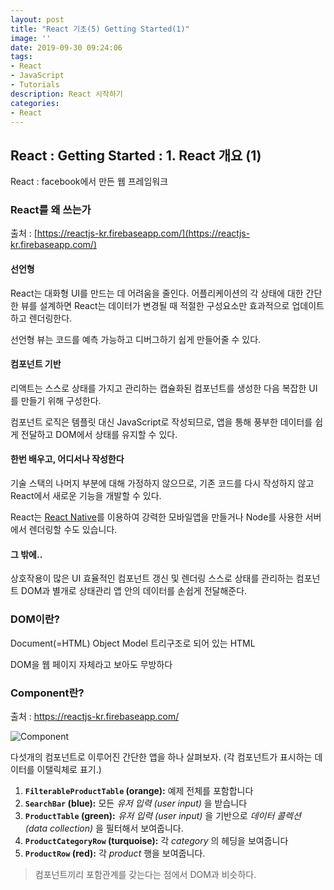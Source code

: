 ```yaml
---
layout: post
title: "React 기초(5) Getting Started(1)"
image: ''
date: 2019-09-30 09:24:06
tags: 
- React
- JavaScript
- Tutorials
description: React 시작하기 
categories:
- React
---
```


## React : Getting Started : 1. React 개요 (1)


React : facebook에서 만든 웹 프레임워크

### React를 왜 쓰는가

출처 : [https://reactjs-kr.firebaseapp.com/](https://reactjs-kr.firebaseapp.com/)

#### 선언형
React는 대화형 UI를 만드는 데 어려움을 줄인다. 어플리케이션의 각 상태에 대한 간단한 뷰를 설계하면 React는 데이터가 변경될 때 적절한 구성요소만 효과적으로 업데이트하고 렌더링한다.

선언형 뷰는 코드를 예측 가능하고 디버그하기 쉽게 만들어줄 수 있다.

#### 컴포넌트 기반

리액트는 스스로 상태를 가지고 관리하는 캡슐화된 컴포넌트를 생성한 다음 복잡한 UI를 만들기 위해 구성한다.

컴포넌트 로직은 템플릿 대신 JavaScript로 작성되므로, 앱을 통해 풍부한 데이터를 쉽게 전달하고 DOM에서 상태를 유지할 수 있다.

#### 한번 배우고, 어디서나 작성한다

기술 스택의 나머지 부분에 대해 가정하지 않으므로, 기존 코드를 다시 작성하지 않고 React에서 새로운 기능을 개발할 수 있다.

React는  [React Native](https://facebook.github.io/react-native/)를 이용하여 강력한 모바일앱을 만들거나 Node를 사용한 서버에서 렌더링할 수도 있습니다.

#### 그 밖에.. 

상호작용이 많은 UI
효율적인 컴포넌트 갱신 및 렌더링
스스로 상태를 관리하는 컴포넌트 
DOM과 별개로 상태관리 
앱 안의 데이터를 손쉽게 전달해준다.

### DOM이란?

Document(=HTML) Object Model
트리구조로 되어 있는 HTML

DOM을 웹 페이지 자체라고 보아도 무방하다

### Component란?

출처 : https://reactjs-kr.firebaseapp.com/

![Component](https://reactjs-kr.firebaseapp.com/static/thinking-in-react-components-eb8bda25806a89ebdc838813bdfa3601-82965.png
)

다섯개의 컴포넌트로 이루어진 간단한 앱을 하나 살펴보자. 
(각 컴포넌트가 표시하는 데이터를 이탤릭체로 표기.)

1.  **`FilterableProductTable`  (orange):**  예제 전체를 포함합니다
2.  **`SearchBar`  (blue):**  모든  _유저 입력 (user input)_  을 받습니다
3.  **`ProductTable`  (green):**  _유저 입력 (user input)_  을 기반으로  _데이터 콜렉션 (data collection)_  을 필터해서 보여줍니다.
4.  **`ProductCategoryRow`  (turquoise):**  각  _category_  의 헤딩을 보여줍니다
5.  **`ProductRow`  (red):**  각  _product_  행을 보여줍니다.


> 컴포넌트끼리 포함관계를 갖는다는 점에서 DOM과 비슷하다.